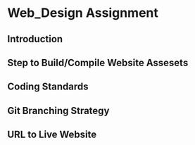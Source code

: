 # Web_Design Assignment
## Introduction 
## Step to Build/Compile Website Assesets
## Coding Standards 
## Git Branching Strategy
## URL to Live Website
